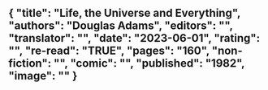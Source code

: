 {
 "title": "Life, the Universe and Everything",
 "authors": "Douglas Adams",
 "editors": "",
 "translator": "",
 "date": "2023-06-01",
 "rating": "",
 "re-read": "TRUE",
 "pages": "160",
 "non-fiction": "",
 "comic": "",
 "published": "1982",
 "image": ""
}
---


